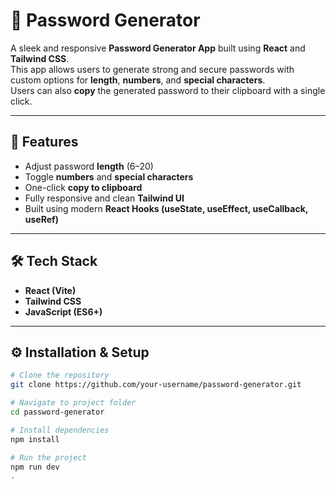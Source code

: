 # 🔐 Password Generator

A sleek and responsive **Password Generator App** built using **React** and **Tailwind CSS**.  
This app allows users to generate strong and secure passwords with custom options for **length**, **numbers**, and **special characters**.  
Users can also **copy** the generated password to their clipboard with a single click.

---

## 🚀 Features
- Adjust password **length** (6–20)
- Toggle **numbers** and **special characters**
- One-click **copy to clipboard**
- Fully responsive and clean **Tailwind UI**
- Built using modern **React Hooks (useState, useEffect, useCallback, useRef)**

---

## 🛠️ Tech Stack
- **React (Vite)**
- **Tailwind CSS**
- **JavaScript (ES6+)**

---

## ⚙️ Installation & Setup

```bash
# Clone the repository
git clone https://github.com/your-username/password-generator.git

# Navigate to project folder
cd password-generator

# Install dependencies
npm install

# Run the project
npm run dev
.
